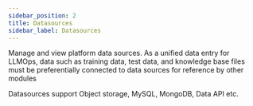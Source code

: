 ```yaml
---
sidebar_position: 2
title: Datasources
sidebar_label: Datasources
---
```


Manage and view platform data sources. As a unified data entry for LLMOps, data such as training data, test data, and knowledge base files must be preferentially connected to data sources for reference by other modules 

Datasources support Object storage, MySQL, MongoDB, Data API etc.